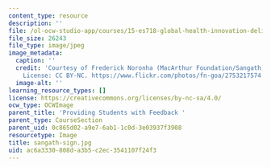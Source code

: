 ```yaml
---
content_type: resource
description: ''
file: /ol-ocw-studio-app/courses/15-es718-global-health-innovation-delivering-targeted-advice-to-an-organization-in-the-field-spring-2015/ac6a3330808da3b5c2ec3541107f24f3_sangath-sign.jpg
file_size: 26243
file_type: image/jpeg
image_metadata:
  caption: ''
  credit: 'Courtesy of Frederick Noronha (MacArthur Foundation/Sangath) on Flickr.
    License: CC BY-NC. https://www.flickr.com/photos/fn-goa/2753217574'
  image-alt: ''
learning_resource_types: []
license: https://creativecommons.org/licenses/by-nc-sa/4.0/
ocw_type: OCWImage
parent_title: 'Providing Students with Feedback '
parent_type: CourseSection
parent_uid: 0c865d02-a9e7-6ab1-1c0d-3e03937f3908
resourcetype: Image
title: sangath-sign.jpg
uid: ac6a3330-808d-a3b5-c2ec-3541107f24f3
---
```

